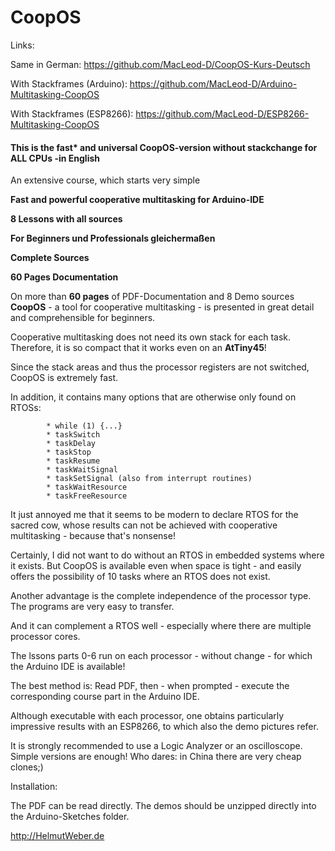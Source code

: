# CoopOS

                
   Links:
   
   Same in German:                     https://github.com/MacLeod-D/CoopOS-Kurs-Deutsch
   
   With Stackframes (Arduino):         https://github.com/MacLeod-D/Arduino-Multitasking-CoopOS
   
   With Stackframes (ESP8266):         https://github.com/MacLeod-D/ESP8266-Multitasking-CoopOS
                
                
                

#### This is the fast* and universal CoopOS-version without stackchange  for ALL CPUs -in English

                      
An extensive course, which starts very simple

   **Fast and powerful cooperative multitasking for Arduino-IDE**
   
   **8 Lessons with all sources** 
   
   **For Beginners und Professionals gleichermaßen**
   
   **Complete Sources**
   
   **60 Pages Documentation**
              
              
On more than **60 pages** of PDF-Documentation and 8 Demo sources **CoopOS** - a tool for cooperative multitasking - is presented in great detail and comprehensible for beginners.

Cooperative multitasking does not need its own stack for each task. Therefore, it is so compact that it works even on an **AtTiny45**!

Since the stack areas and thus the processor registers are not switched, CoopOS is extremely fast.

In addition, it contains many options that are otherwise only found on RTOSs:

            * while (1) {...}
            * taskSwitch
            * taskDelay
            * taskStop
            * taskResume
            * taskWaitSignal
            * taskSetSignal (also from interrupt routines)
            * taskWaitResource
            * taskFreeResource

It just annoyed me that it seems to be modern to declare RTOS for the sacred cow, whose results
can not be achieved with cooperative multitasking - because that's nonsense!

Certainly, I did not want to do without an RTOS in embedded systems where it exists.
But CoopOS is available even when space is tight - and easily offers the possibility of 10 tasks
where an RTOS does not exist.

Another advantage is the complete independence of the processor type.
The programs are very easy to transfer.

And it can complement a RTOS well - especially where there are multiple processor cores.

The lssons parts 0-6 run on each processor - without change - for which the Arduino IDE is available!

The best method is:
Read PDF, then - when prompted - execute the corresponding course part in the Arduino IDE.

Although executable with each processor, one obtains particularly impressive results with an ESP8266,
to which also the demo pictures refer.

It is strongly recommended to use a Logic Analyzer or an oscilloscope. Simple versions are
enough! Who dares: in China there are very cheap clones;)

Installation:

The PDF can be read directly.
The demos should be unzipped directly into the Arduino-Sketches folder.

http://HelmutWeber.de

